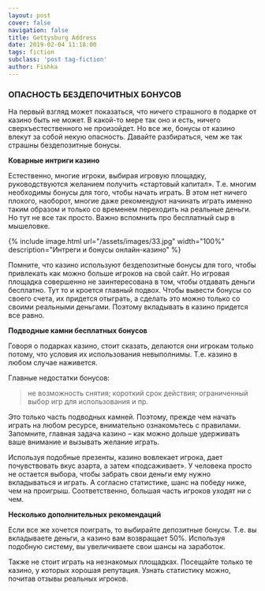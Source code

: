 ```yaml
---
layout: post
cover: false
navigation: false
title: Gettysburg Address
date: 2019-02-04 11:18:00
tags: fiction
subclass: 'post tag-fiction'
author: Fishka
---
```


### ОПАСНОСТЬ БЕЗДЕПОЧИТНЫХ БОНУСОВ

На первый взгляд может показаться, что ничего страшного в подарке от казино быть не может. В какой-то мере так оно и есть, ничего сверхъестественного не произойдет. Но все же, бонусы от казино влекут за собой некую опасность. Давайте разбираться, чем же так страшны бездепозитные бонусы.

**Коварные интриги казино**

Естественно, многие игроки, выбирая игровую площадку, руководствуются желанием получить «стартовый капитал». Т.е. многим необходимы бонусы для того, чтобы начать играть. В этом нет ничего плохого, наоборот, многие даже рекомендуют начинать играть именно таким образом и только со временем переходить на реальные деньги. Но тут не все так просто. Важно вспомнить про бесплатный сыр в мышеловке. 

{% include image.html url="/assets/images/33.jpg" width="100%" description="Интреги и бонусы онлайн-казино" %}

Помните, что казино используют бездепозитные бонусы для того, чтобы привлекать как можно больше игроков на свой сайт. Но игровая площадка совершенно не заинтересована в том, чтобы отдавать деньги бесплатно. Тут то и кроется главный подвох. Чтобы вывести бонусы со своего счета, их придется отыграть, а сделать это можно только со своими реальными деньгами. Поэтому вкладывать в казино придется все равно. 

**Подводные камни бесплатных бонусов**

Говоря о подарках казино, стоит сказать, делаются они игрокам только потому, что условия их использования невыполнимы. Т.е. казино в любом случае наживется. 

Главные недостатки бонусов:

> не возможность снятия;
> короткий срок действия;
> ограниченный выбор игр для использования и пр.

Это только часть подводных камней. Поэтому, прежде чем начать играть на любом ресурсе, внимательно ознакомьтесь с правилами. Запомните, главная задача казино – как можно дольше удерживать ваше внимание и вызывать желание играть.

Используя подобные презенты, казино вовлекает игрока, дает почувствовать вкус азарта, а затем «подсаживает». У человека просто не остается выбора, чтобы забрать свои деньги ему нужно вкладываться и играть. А согласно статистике, шанс на победу ниже, чем на проигрыш. Соответственно, большая часть игроков уходят ни с чем. 

**Несколько дополнительных рекомендаций**

Если все же хочется поиграть, то выбирайте депозитные бонусы. Т.е. вы вкладываете деньги, а казино вам возвращает 50%. Используя подобную систему, вы увеличиваете свои шансы на заработок. 

Также не стоит играть на незнакомых площадках. Посещайте только те казино, у которых хорошая репутация. Узнать статистику можно, почитав отзывы реальных игроков. 

